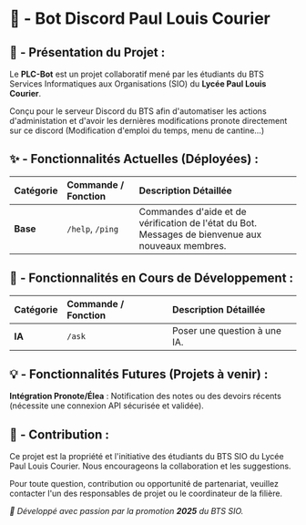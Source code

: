 # 🤖 - Bot Discord Paul Louis Courier

## 🚀 - Présentation du Projet :
Le **PLC-Bot** est un projet collaboratif mené par les étudiants du BTS Services Informatiques aux Organisations (SIO) du __Lycée Paul Louis Courier__.

Conçu pour le serveur Discord du BTS afin d'automatiser les actions d'administation et d'avoir les dernières modifications pronote directement sur ce discord (Modification d'emploi du temps, menu de cantine...)

## ✨ - Fonctionnalités Actuelles (Déployées) :

| Catégorie | Commande / Fonction | Description Détaillée |
| :--- | :--- | :--- |
| **Base** | `/help`, `/ping` | Commandes d'aide et de vérification de l'état du Bot. Messages de bienvenue aux nouveaux membres. 

## 🚧 - Fonctionnalités en Cours de Développement :

| Catégorie | Commande / Fonction | Description Détaillée |
| :--- | :--- | :--- |
| **IA** | `/ask` | Poser une question à une IA. |

## 💡 - Fonctionnalités Futures (Projets à venir) :

**Intégration Pronote/Élea** : Notification des notes ou des devoirs récents (nécessite une connexion API sécurisée et validée).

## 🤝 - Contribution :

Ce projet est la propriété et l'initiative des étudiants du BTS SIO du Lycée Paul Louis Courier. Nous encourageons la collaboration et les suggestions.

Pour toute question, contribution ou opportunité de partenariat, veuillez contacter l'un des responsables de projet ou le coordinateur de la filière.

*💖 Développé avec passion par la promotion **2025** du BTS SIO.*
